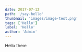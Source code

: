 ```yaml
---
date: 2017-07-12
path: '/say-hello'
thumbnail: 'images/image-test.png'
tags: ['Hello']
label: 'Hello'
author: 'Admin'
---
```


Hello there